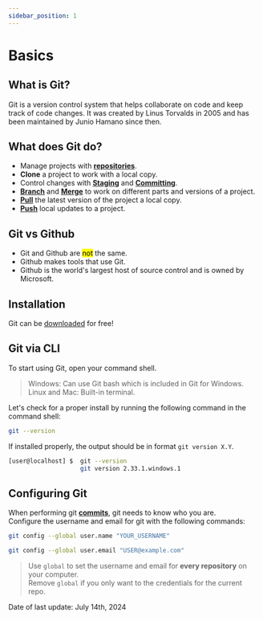 ```yaml
---
sidebar_position: 1
---
```


# Basics

## What is Git?

Git is a version control system that helps collaborate on code and keep track of code changes. It was created by Linus Torvalds in 2005 and has been maintained by Junio Hamano since then.

## What does Git do?

* Manage projects with [**repositories**](./Index.md/#repository).
* **Clone** a project to work with a local copy.
* Control changes with [**Staging**](./Index.md/#staging) and [**Committing**](./Index.md/#commit).
* [**Branch**](./Index.md/#branch) and [**Merge**](./Index.md/#merge) to work on different parts and versions of a project.
* [**Pull**](./Index.md/#pull) the latest version of the project a local copy.
* [**Push**](./Index.md/#push) local updates to a project.

## Git vs Github
* Git and Github are <mark>not</mark> the same.
* Github makes tools that use Git.
* Github is the world's largest host of source control and is owned by Microsoft.

## Installation
Git can be [downloaded](https://git-scm.com/) for free!

## Git via CLI
To start using Git, open your command shell.

>Windows: Can use Git bash which is included in Git for Windows.<br />
Linux and Mac: Built-in terminal.

Let's check for a proper install by running the following command in the command shell:
``` zsh
git --version
```

If installed properly, the output should be in format `git version X.Y`.
``` zsh
[user@localhost] $  git --version
                    git version 2.33.1.windows.1
```

## Configuring Git
When performing git [**commits**](./Index.md/#commit), git needs to know who you are. <br />
Configure the username and email for git with the following commands:
``` zsh
git config --global user.name "YOUR_USERNAME"
```
``` zsh
git config --global user.email "USER@example.com" 
```
> Use `global` to set the username and email for **every repository** on your computer. <br/> Remove `global` if you only want to the credentials for the current repo.

Date of last update: July 14th, 2024